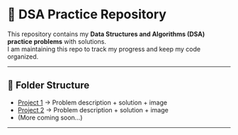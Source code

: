 # 📘 DSA Practice Repository

This repository contains my **Data Structures and Algorithms (DSA) practice problems** with solutions.  
I am maintaining this repo to track my progress and keep my code organized.

---

## 📂 Folder Structure

- [Project 1](./Project1) → Problem description + solution + image  
- [Project 2](./Project2) → Problem description + solution + image  
- (More coming soon...)

---
